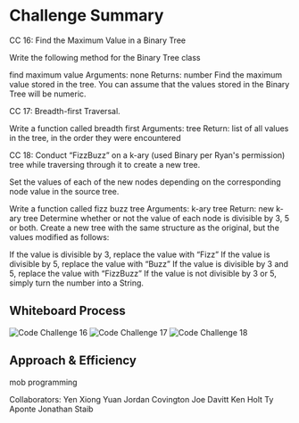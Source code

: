 
# Challenge Summary

CC 16:
Find the Maximum Value in a Binary Tree

Write the following method for the Binary Tree class

find maximum value
Arguments: none
Returns: number
Find the maximum value stored in the tree. You can assume that the values stored in the Binary Tree will be numeric.

CC 17:
Breadth-first Traversal.

Write a function called breadth first
Arguments: tree
Return: list of all values in the tree, in the order they were encountered

CC 18:
Conduct “FizzBuzz” on a k-ary (used Binary per Ryan's permission) tree while traversing through it to create a new tree.

Set the values of each of the new nodes depending on the corresponding node value in the source tree.

Write a function called fizz buzz tree
Arguments: k-ary tree
Return: new k-ary tree
Determine whether or not the value of each node is divisible by 3, 5 or both. Create a new tree with the same structure as the original, but the values modified as follows:

If the value is divisible by 3, replace the value with “Fizz”
If the value is divisible by 5, replace the value with “Buzz”
If the value is divisible by 3 and 5, replace the value with “FizzBuzz”
If the value is not divisible by 3 or 5, simply turn the number into a String.

## Whiteboard Process
![Code Challenge 16](assets/codechallenge16.png)
![Code Challenge 17](assets/codechallenge17.png)
![Code Challenge 18](assets/codechallenge18.png)

## Approach & Efficiency
mob programming

Collaborators:
Yen Xiong Yuan
Jordan Covington
Joe Davitt
Ken Holt
Ty Aponte
Jonathan Staib
